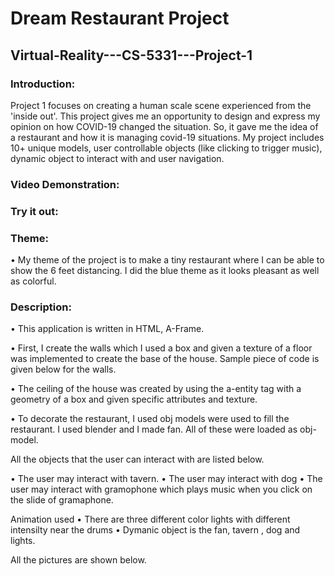 # Dream Restaurant Project
## Virtual-Reality---CS-5331---Project-1
### Introduction:
Project 1 focuses on creating a human scale scene experienced from the 'inside out'. This project gives me an opportunity to design and express my opinion on how COVID-19 changed the situation. So, it gave me the idea of a restaurant and how it is managing covid-19 situations. My project includes 10+ unique models, user controllable objects (like clicking to trigger music), dynamic object to interact with and user navigation.

### Video Demonstration:

### Try it out:

### Theme:
•	My theme of the project is to make a tiny restaurant where I can be able to show the 6 feet distancing. I did the blue theme as it looks pleasant as well as colorful.
### Description:
 
•	This application is written in HTML, A-Frame.

•	First, I create the walls which I used a box and given a texture of a floor was implemented to create the base of the house. Sample piece of code is given below for the walls.

<a-entity id="Wall1F" position="1.5 2 -15" rotation="0 0 0" geometry="primitive: box; width: 22; height:6 depth: .1"
            material="src:https://cdn.glitch.com/74e63c0c-df5a-4f88-a0dc-e7118cf071c5%2Fwallf.jpg?v=1601489682401; repeat: 3 2"></a-entity>    

•	The ceiling of the house was created by using the a-entity tag with a geometry of a box and given specific attributes and texture. 
<a-entity id="Ceiling" position="1.5 5 -4.5" rotation="-270 0 0" geometry="primitive: plane; width: 22; height:23"
            material="src:https://cdn.glitch.com/74e63c0c-df5a-4f88-a0dc-e7118cf071c5%2Fceiling.jpg?v=1601390595860; repeat: 12 12"></a-entity>
      
•	To decorate the restaurant, I used obj models were used to fill the restaurant. I used blender and I made fan. All of these were loaded as obj-model.

All the objects that the user can interact with are listed below.

• The user may interact with tavern.
• The user may interact with dog
• The user may interact with gramophone which plays music when you click on the slide of gramaphone.

Animation used
• There are three different color lights with different intensilty near the drums
• Dymanic object is the fan, tavern , dog and lights.

All the pictures are shown below.







